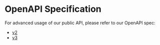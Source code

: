 # OpenAPI Specification

For advanced usage of our public API, please refer to our OpenAPI spec:
- [v2](/swagger.json)
- [v3](/openapiv3.json)
